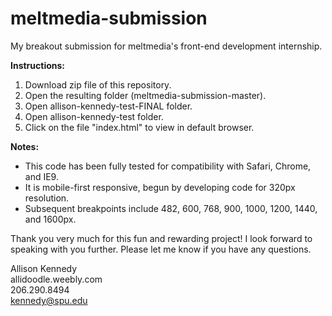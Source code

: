meltmedia-submission
====================

My breakout submission for meltmedia's front-end development internship.

<strong>Instructions:</strong><br/>
1. Download zip file of this repository.<br/>
2. Open the resulting folder (meltmedia-submission-master).<br/>
3. Open allison-kennedy-test-FINAL folder.<br/>
4. Open allison-kennedy-test folder.<br/>
5. Click on the file "index.html" to view in default browser.

<strong>Notes:</strong>
- This code has been fully tested for compatibility with Safari, Chrome, and IE9.
- It is mobile-first responsive, begun by developing code for 320px resolution.
- Subsequent breakpoints include 482, 600, 768, 900, 1000, 1200, 1440, and 1600px.

Thank you very much for this fun and rewarding project! I look forward to speaking with you further.
Please let me know if you have any questions.

Allison Kennedy<br/>
allidoodle.weebly.com<br/>
206.290.8494<br/>
kennedy@spu.edu
